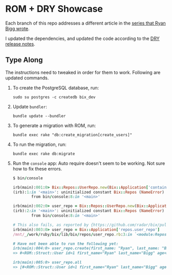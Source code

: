 # ROM + DRY Showcase

Each branch of this repo addresses a different article in the
[series that Ryan Bigg wrote](https://ryanbigg.com/2020/02/rom-and-dry-showcase-part-1).

I updated the dependencies,
and updated the code according to the
[DRY release notes](https://github.com/dry-rb/dry-system/blob/main/CHANGELOG.md).


## Type Along
The instructions need to tweaked in order for them to work.
Following are updated commands.

 1. To create the PostgreSQL database, run:

        sudo su postgres -c createdb bix_dev

 2. Update `bundler`:

        bundle update --bundler

 3. To generate a migration with ROM, run:

        bundle exec rake "db:create_migration[create_users]"

 4. To run the migration, run:

        bundle exec rake db:migrate

 5. Run the `console` app:
    Auto require doesn't seem to be working.
    Not sure how to fix these errors.

    ```ruby
    $ bin/console

    irb(main):001:0> Bix::Repos::UserRepo.new(Bix::Application['container'])
    (irb):1:in '<main>': uninitialized constant Bix::Repos (NameError)
            from bin/console:8:in '<main>'

    irb(main):002:0> user_repo = Bix::Repos::UserRepo.new(Bix::Application['container'])
    (irb):2:in '<main>': uninitialized constant Bix::Repos (NameError)
            from bin/console:8:in '<main>'

    # This also fails, as reported by {https://github.com/radar/bix/pull/2/commits/705b5d88eca84fafbacf78305c6c227f25098c9e `mapanett`}
    irb(main):003:0> user_repo = Bix::Application['repos.user_repo']
    /mnt/_/work/ruby/bix/lib/bix/repos/user_repo.rb:3:in `<module:Repos>': uninitialized constant Bix::Repos::ROM (NameError)

    # Have not been able to run the following yet:
    irb(main):004:0> user_repo.create(first_name: "Ryan", last_name: "Bigg", age: 32)
    => #<ROM::Struct::User id=1 first_name="Ryan" last_name="Bigg" age=32 ...>

    irb(main):005:0> user_repo.all
    => [#<ROM::Struct::User id=1 first_name="Ryan" last_name="Bigg" age=32 ...>]
    ```
